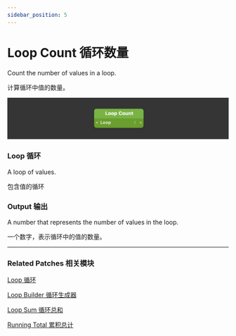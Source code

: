 ```yaml
---
sidebar_position: 5
---
```


# Loop Count 循环数量

Count the number of values in a loop.

计算循环中值的数量。

![Image](./../../../static/img/docs/Loops/loop-count.png)

### Loop 循环

A loop of values.

包含值的循环

### Output 输出

A number that represents the number of values in the loop.

一个数字，表示循环中的值的数量。

------

### Related Patches 相关模块

[Loop 循环](./Loop.md)

[Loop Builder 循环生成器](./Loop%20Builder.md)

[Loop Sum 循环总和](./Loop%20Sum.md)

[Running Total 累积总计](./Running%20Total.md)
